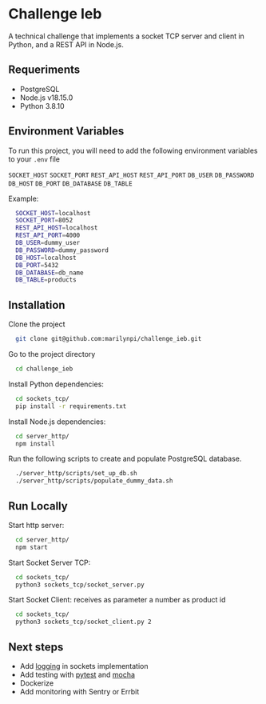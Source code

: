 # Challenge Ieb

A technical challenge that implements a socket TCP server and client in Python, and a REST API in Node.js.

## Requeriments

- PostgreSQL
- Node.js v18.15.0
- Python 3.8.10


## Environment Variables

To run this project, you will need to add the following environment variables to your `.env` file

`SOCKET_HOST`
`SOCKET_PORT`
`REST_API_HOST`
`REST_API_PORT`
`DB_USER`
`DB_PASSWORD`
`DB_HOST`
`DB_PORT`
`DB_DATABASE`
`DB_TABLE` 

Example: 
```bash
  SOCKET_HOST=localhost
  SOCKET_PORT=8052
  REST_API_HOST=localhost
  REST_API_PORT=4000
  DB_USER=dummy_user
  DB_PASSWORD=dummy_password
  DB_HOST=localhost
  DB_PORT=5432
  DB_DATABASE=db_name
  DB_TABLE=products
```

## Installation

Clone the project

```bash
  git clone git@github.com:marilynpi/challenge_ieb.git
```

Go to the project directory

```bash
  cd challenge_ieb
```

Install Python dependencies:

```bash
  cd sockets_tcp/
  pip install -r requirements.txt
```
Install Node.js dependencies:
```bash
  cd server_http/
  npm install
```

Run the following scripts to create and populate PostgreSQL database. 

```bash
  ./server_http/scripts/set_up_db.sh
  ./server_http/scripts/populate_dummy_data.sh
```

## Run Locally

Start http server:

```bash
  cd server_http/
  npm start
```

Start Socket Server TCP:

```bash
  cd sockets_tcp/
  python3 sockets_tcp/socket_server.py
```

Start Socket Client: receives as parameter a number as product id

```bash
  cd sockets_tcp/
  python3 sockets_tcp/socket_client.py 2

```
## Next steps

- Add [logging](https://docs.python.org/3/howto/logging.html) in sockets implementation
- Add testing with [pytest](https://docs.pytest.org/en/7.2.x/) and [mocha](https://mochajs.org/)
- Dockerize
- Add monitoring with Sentry or Errbit